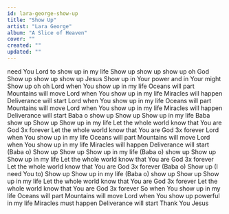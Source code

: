 ```yaml
---
id: lara-george-show-up
title: "Show Up"
artist: "Lara George"
album: "A Slice of Heaven"
cover: ""
created: ""
updated: ""
---
```


need You Lord to show up in my life
Show up show up show up oh God
Show up show up show up Jesus
Show up in Your power and in Your might
Show up oh oh
Lord when You show up in my life
Oceans will part
Mountains will move
Lord when You show up in my life
Miracles will happen
Deliverance will start
Lord when You show up in my life
Oceans will part
Mountains will move
Lord when You show up in my life
Miracles will happen
Deliverance will start
Baba o show up
Show up
Show up in my life
Baba show up
Show up
Show up in my life
Let the whole world know that
You are God 3x forever
Let the whole world know that
You are God 3x forever
Lord when You show up in my life
Oceans will part
Mountains will move
Lord when You show up in my life
Miracles will happen
Deliverance will start
(Baba o) Show up
Show up
Show up in my life
(Baba o) show up
Show up
Show up in my life
Let the whole world know that
You are God 3x forever
Let the whole world know that
You are God 3x forever
(Baba o) Show up
(I need You to) Show up
Show up in my life
(Baba o) show up
Show up
Show up in my life
Let the whole world know that
You are God 3x forever
Let the whole world know that
You are God 3x forever
So when You show up in my life
Oceans will part
Mountains will move
Lord when You show up powerful in my life
Miracles must happen
Deliverance will start
Thank You Jesus